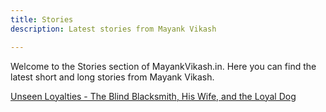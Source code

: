 ```yaml
---
title: Stories
description: Latest stories from Mayank Vikash

---
```


Welcome to the Stories section of MayankVikash.in. Here you can find the latest short and long stories from Mayank Vikash.

[Unseen Loyalties - The Blind Blacksmith, His Wife, and the Loyal Dog
](https://mayankvikash.in/stories/Unseen-Loyalties-The-Blind-Blacksmith-His-Wife-and-the-Loyal-Dog/)
